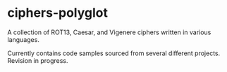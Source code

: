 # ciphers-polyglot
A collection of ROT13, Caesar, and Vigenere ciphers written in various languages.

Currently contains code samples sourced from several different projects. Revision in progress.
